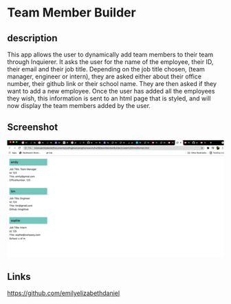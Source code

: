 # Team Member Builder

## description 
This app allows the user to dynamically add team members to their team through Inquierer. It asks the user for the name of the employee, their ID, their email and their job title. Depending on the job title chosen, (team manager, engineer or intern), they are asked either about their office number, their github link or their school name. They are then asked if they want to add a new employee. Once the user has added all the employees they wish, this information is sent to an html page that is styled, and will now display the team members added by the user.


## Screenshot
![screenshot of webpage](Assets/screenshot.png)

## Links

https://github.com/emilyelizabethdaniel
